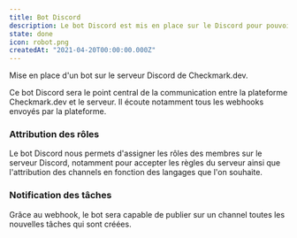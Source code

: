 ```yaml
---
title: Bot Discord
description: Le bot Discord est mis en place sur le Discord pour pouvoir communiquer avec la plateforme.
state: done
icon: robot.png
createdAt: "2021-04-20T00:00:00.000Z"
---
```


Mise en place d'un bot sur le serveur Discord de Checkmark.dev.

Ce bot Discord sera le point central de la communication entre la plateforme Checkmark.dev et le serveur. Il écoute notamment tous les webhooks envoyés par la plateforme.

### Attribution des rôles

Le bot Discord nous permets d'assigner les rôles des membres sur le serveur Discord, notamment pour accepter les règles du serveur ainsi que l'attribution des channels en fonction des langages que l'on souhaite.

### Notification des tâches

Grâce au webhook, le bot sera capable de publier sur un channel toutes les nouvelles tâches qui sont créées.
